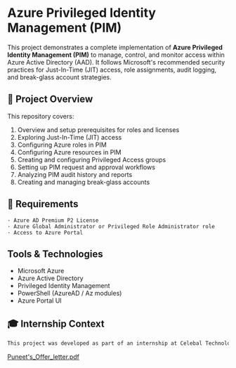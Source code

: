 # Azure Privileged Identity Management (PIM) 

This project demonstrates a complete implementation of **Azure Privileged Identity Management (PIM)** to manage, control, and monitor access within Azure Active Directory (AAD). It follows Microsoft's recommended security practices for Just-In-Time (JIT) access, role assignments, audit logging, and break-glass account strategies.


## 🚀 Project Overview

This repository covers:

1. Overview and setup prerequisites for roles and licenses
2. Exploring Just-In-Time (JIT) access
3. Configuring Azure roles in PIM
4. Configuring Azure resources in PIM
5. Creating and configuring Privileged Access groups
6. Setting up PIM request and approval workflows
7. Analyzing PIM audit history and reports
8. Creating and managing break-glass accounts




## 🧾 Requirements
```
· Azure AD Premium P2 License
· Azure Global Administrator or Privileged Role Administrator role
· Access to Azure Portal
```

##  Tools & Technologies
- Microsoft Azure
- Azure Active Directory
- Privileged Identity Management
- PowerShell (AzureAD / Az modules)
- Azure Portal UI

<!-- 
 ## 🧠 Learnings
- This project helps build hands-on knowledge of:
- Role-based access control (RBAC)
- Conditional access policies
- Secure privilege escalation via JIT
- Audit and governance through PIM reports
-->

## 🎓 Internship Context
``` bash
This project was developed as part of an internship at Celebal Technologies, focusing on enterprise-level identity governance and access management using Microsoft Azure. 
```
[Puneet's_Offer_letter.pdf](https://github.com/user-attachments/files/21223429/Puneet.s_Offer_letter.pdf)
